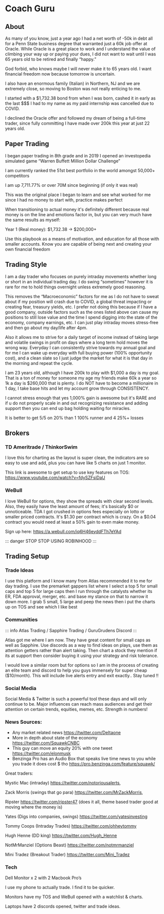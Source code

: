 # Coach Guru

## About

As many of you know, just a year ago I had a net worth of -50k in debt all for a Penn State business degree that warranted just a 60k job offer at Oracle. While Oracle is a great place to work and I understand the value of climbing your way up or paying your dues, I did not want to wait until I was 65 years old to be retired and finally “happy.”

God forbid, who knows maybe I will never make it to 65 years old. I want financial freedom now because tomorrow is uncertain.

I also have an enormous family (Italian) in Northern, NJ and we are extremely close, so moving to Boston was not really enticing to me.

I started with a $1,732.38 bond from when I was born, cashed it in early as the last $$$ I had to my name as my paid internship was cancelled due to COVID.

I declined the Oracle offer and followed my dream of being a full-time trader, since fully committing I have made over 200k this year at just 22 years old.

## Paper Trading

I began paper trading in 8th grade and in 2019 I opened an investopedia simulated game “Warren Buffett Million Dollar
Challenge”

I am currently ranked the 51st best portfolio in the world amongst 50,000+ competitors

I am up 7,711.77% or over 70M since beginning (if only it was real)

This was the original place I began to learn and see what worked for me since I had no money to start with, practice makes perfect

When transitioning to actual money it's definitely different because real money is on the line and emotions factor in, but you can very much have the same results as myself:

Year 1 (Real money): $1,732.38 → $200,000+

Use this playbook as a means of motivation, and education for all those with smaller accounts. Know you are capable of being next and creating your own financial freedom

## Trading Style

I am a day trader who focuses on purely intraday movements whether long or short in an individual trading day. I do swing “sometimes” however it is rare for me to hold things overnight unless extremely good reasoning.

This removes the “Macroeconomic” factors for me as I do not have to sweat about if my position will crash due to COVID, a global threat impacting or creating fear, treasury yields, etc. I prefer not doing this because if I have a good company, outside factors such as the ones listed above can cause my positions to still lose value and the time I spend digging into the state of the economy, company earnings, etc. I can just play intraday moves stress-free and then go about my day/life after 4pm.

Also it allows me to strive for a daily target of income instead of taking large and volatile swings in profit on days where a long term hold moves the wrong way. Everyday I can consistently strive towards my annual goal and for me I can wake up everyday with full buying power (100% opportunity cost), and a clean slate so I just judge the market for what it is that day in the morning and repeat the cycle.

I am 23 years old, although I have 200k to play with $1,000 a day is my goal. That is a ton of money for someone my age my friends make 60k a year so 1k a day is $260,000 that is plenty. I do NOT have to become a millionaire in 1 day, I take base hits and let my account grow through CONSISTENCY.

I cannot stress enough that yes 1,000% gain is awesome but it's RARE and if u do not properly scale in and out recognizing resistance and adding support then you can end up bag holding waiting for miracles.

It is better to get 5/5 on 20% than 1 100% runner and 4 25%+ losses

## Brokers

### TD Ameritrade / ThinkorSwim

I love this for charting as the layout is super clean, the indicators are so easy to use and add, plus you can have like 5 charts on just 1 monitor.

This link is awesome to get setup to use key features on TOS: https://www.youtube.com/watch?v=fdySZFsiDaU

### WeBull

I love WeBull for options, they show the spreads with clear second levels. Also, they easily have the least amount of fees; it's basically $0 or unnoticeable. TDA I got crushed in options fees especially on lotto or smaller priced contracts. It's $1.30 per contract which is crazy. On a $0.04 contract you would need at least a 50% gain to even make money.

Sign up here: https://a.webull.com/iq6H46eyddFTh7eYAd

::: danger STOP
STOP USING ROBINHOOD
:::

## Trading Setup

### Trade Ideas

I use this platform and I know many from Atlas recommended it to me for day trading. I use the premarket gappers list where I select a top 5 for small caps and top 5 for large caps then I run through the catalysts whether its ER, FDA approval, merger, etc. and base my stance on that to narrow it down more.
I grab 5 small, 5 large and peep the news then i put the charts up on TOS and see which I like best

### Communities

::: info
Atlas Trading / Sapphire Trading / GuruGrudens Discord
:::

Atlas got me where I am now. They have great content for small caps as well as Sapphire.
Use discords as a way to find ideas on plays, use them as attention getters rather than alert taking. Then chart a stock they mention if its at support then consider buying it using your strategy and risk tolerance.

I would love a similar room but for options so I am in the process of creating an elite team and discord to help you guys immensely for super cheap ($10/month). This will include live alerts entry and exit exactly.. Stay tuned !!

### Social Media

Social Media & Twitter is such a powerful tool these days and will only continue to be. Major influences can reach mass audiences and get their attention on certain trends, equities, memes, etc. Strength in numbers!

### News Sources:

- Any market related news https://twitter.com/DeItaone
- More in depth about state of the economy https://twitter.com/SquawkCNBC
- This guy can move an equity 20% with one tweet https://twitter.com/elonmusk
- Benzinga Pro has an Audio Box that speaks live time news to you while you trade it does cost $ tho https://pro.benzinga.com/feature/squawk/

Great traders:

Mystic Mac (intraday) https://twitter.com/notoriousalerts,

Zack Morris (swings that go para) https://twitter.com/MrZackMorris,

Ripster https://twitter.com/ripster47 (does it all, theme based trader good at moving where the money is)

Yates (Digs into companies, swings) https://twitter.com/yatesinvesting

Tommy Coops (Intraday Trades) https://twitter.com/ohheytommy

Hugh Henne (DD king) https://twitter.com/Hugh_Henne

NotMrManziel (Options Beast) https://twitter.com/notmrmanziel

Mini Tradez (Breakout Trader) https://twitter.com/Mini_Tradez

### Tech

Dell Monitor x 2 with 2 Macbook Pro’s

I use my phone to actually trade. I find it to be quicker.

Monitors have my TOS and WeBull opened with a watchlist & charts.

Laptops have 2 discords opened, twitter and trade ideas.
